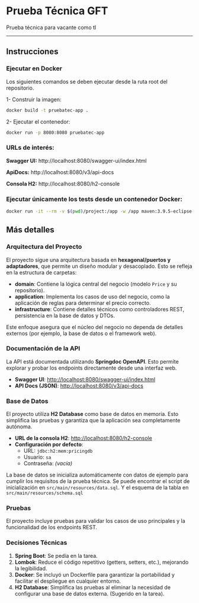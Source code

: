 # Prueba Técnica GFT
Prueba técnica para vacante como tl

---

## **Instrucciones**

### **Ejecutar en Docker**

Los siguientes comandos se deben ejecutar desde la ruta root del repositorio.

1- Construir la imagen:
```bash
docker build -t pruebatec-app .
```

2- Ejecutar el contenedor:
```bash
docker run -p 8080:8080 pruebatec-app
```

### URLs de interés:

**Swagger UI:** http://localhost:8080/swagger-ui/index.html

**ApiDocs:** http://localhost:8080/v3/api-docs

**Consola H2:** http://localhost:8080/h2-console

### Ejecutar únicamente los tests desde un contenedor Docker:

```bash
docker run -it --rm -v $(pwd)/project:/app -w /app maven:3.9.5-eclipse-temurin-21 mvn test
```

## Más detalles

### Arquitectura del Proyecto

El proyecto sigue una arquitectura basada en **hexagonal/puertos y adaptadores**, que permite un diseño modular y desacoplado. Esto se refleja en la estructura de carpetas:

- **domain**: Contiene la lógica central del negocio (modelo `Price` y su repositorio).
- **application**: Implementa los casos de uso del negocio, como la aplicación de reglas para determinar el precio correcto.
- **infrastructure**: Contiene detalles técnicos como controladores REST, persistencia en la base de datos y DTOs.

Este enfoque asegura que el núcleo del negocio no dependa de detalles externos (por ejemplo, la base de datos o el framework web).

### Documentación de la API

La API está documentada utilizando **Springdoc OpenAPI**. Esto permite explorar y probar los endpoints directamente desde una interfaz web.

- **Swagger UI**: [http://localhost:8080/swagger-ui/index.html](http://localhost:8080/swagger-ui/index.html)
- **API Docs (JSON)**: [http://localhost:8080/v3/api-docs](http://localhost:8080/v3/api-docs)

### Base de Datos

El proyecto utiliza **H2 Database** como base de datos en memoria. Esto simplifica las pruebas y garantiza que la aplicación sea completamente autónoma.

- **URL de la consola H2**: [http://localhost:8080/h2-console](http://localhost:8080/h2-console)
- **Configuración por defecto**:
  - URL: `jdbc:h2:mem:pricingdb`
  - Usuario: `sa`
  - Contraseña: *(vacía)*

La base de datos se inicializa automáticamente con datos de ejemplo para cumplir los requisitos de la prueba técnica. Se puede encontrar el script de inicialización en `src/main/resources/data.sql`.
Y el esquema de la tabla en `src/main/resources/schema.sql`

### Pruebas

El proyecto incluye pruebas para validar los casos de uso principales y la funcionalidad de los endpoints REST.

### Decisiones Técnicas

1. **Spring Boot**: Se pedía en la tarea.
2. **Lombok**: Reduce el código repetitivo (getters, setters, etc.), mejorando la legibilidad.
3. **Docker**: Se incluyó un Dockerfile para garantizar la portabilidad y facilitar el despliegue en cualquier entorno.
4. **H2 Database**: Simplifica las pruebas al eliminar la necesidad de configurar una base de datos externa. (Sugerido en la tarea).